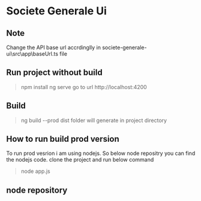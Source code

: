 # Societe Generale Ui

## Note
Change the API base url accrdinglly in societe-generale-ui\src\app\baseUrl.ts file

## Run project without build
> npm install
> ng serve
> go to url http://localhost:4200

## Build
> ng build --prod
dist folder will generate in project directory

## How to run build prod version
To run prod vesrion i am using nodejs. So below node repositry you can find the nodejs code. clone the project and run below command
> node app.js

## node repository



